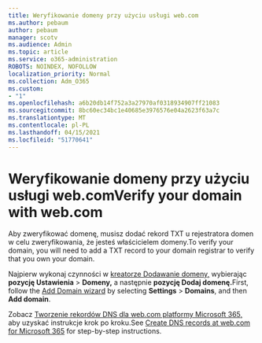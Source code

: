 ```yaml
---
title: Weryfikowanie domeny przy użyciu usługi web.com
ms.author: pebaum
author: pebaum
manager: scotv
ms.audience: Admin
ms.topic: article
ms.service: o365-administration
ROBOTS: NOINDEX, NOFOLLOW
localization_priority: Normal
ms.collection: Adm_O365
ms.custom:
- "1"
ms.openlocfilehash: a6b20db14f752a3a27970af0318934907ff21083
ms.sourcegitcommit: 8bc60ec34bc1e40685e3976576e04a2623f63a7c
ms.translationtype: MT
ms.contentlocale: pl-PL
ms.lasthandoff: 04/15/2021
ms.locfileid: "51770641"
---
```

# <a name="verify-your-domain-with-webcom"></a><span data-ttu-id="28d66-102">Weryfikowanie domeny przy użyciu usługi web.com</span><span class="sxs-lookup"><span data-stu-id="28d66-102">Verify your domain with web.com</span></span>

<span data-ttu-id="28d66-103">Aby zweryfikować domenę, musisz dodać rekord TXT u rejestratora domen w celu zweryfikowania, że jesteś właścicielem domeny.</span><span class="sxs-lookup"><span data-stu-id="28d66-103">To verify your domain, you will need to add a TXT record to your domain registrar to verify that you own your domain.</span></span> 

<span data-ttu-id="28d66-104">Najpierw wykonaj czynności w [kreatorze Dodawanie domeny,](https://admin.microsoft.com/Adminportal#/Domains) wybierając **pozycję Ustawienia** \> **Domeny,** a następnie **pozycję Dodaj domenę.**</span><span class="sxs-lookup"><span data-stu-id="28d66-104">First, follow the [Add Domain wizard](https://admin.microsoft.com/Adminportal#/Domains) by selecting **Settings** \> **Domains**, and then **Add domain**.</span></span>
  
<span data-ttu-id="28d66-105">Zobacz [Tworzenie rekordów DNS dla web.com platformy Microsoft 365,](https://docs.microsoft.com/microsoft-365/admin/dns/create-dns-records-at-web-com) aby uzyskać instrukcje krok po kroku.</span><span class="sxs-lookup"><span data-stu-id="28d66-105">See [Create DNS records at web.com for Microsoft 365](https://docs.microsoft.com/microsoft-365/admin/dns/create-dns-records-at-web-com) for step-by-step instructions.</span></span>